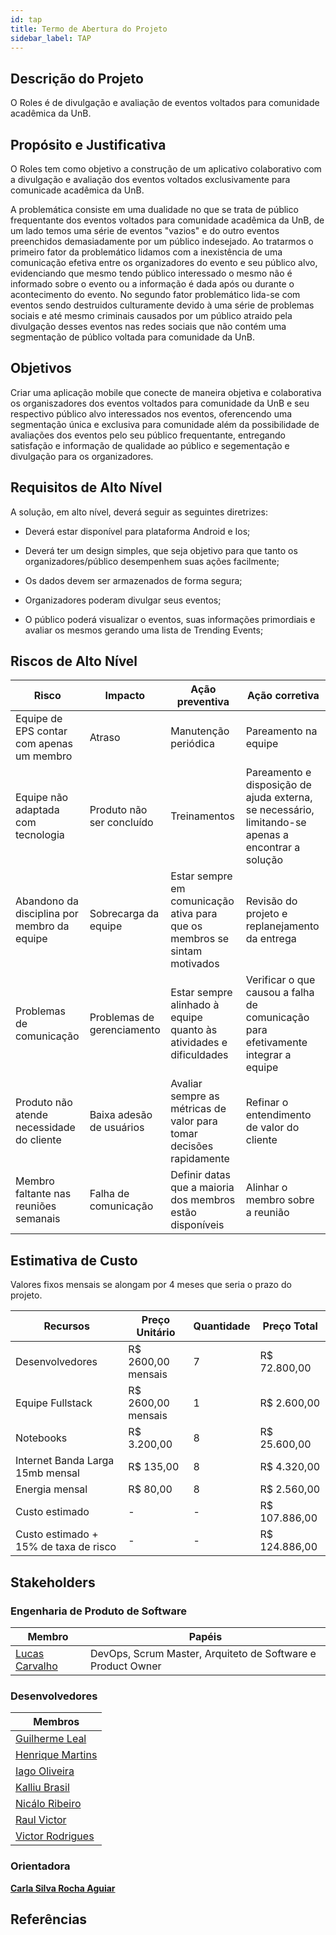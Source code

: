 ```yaml
---
id: tap
title: Termo de Abertura do Projeto
sidebar_label: TAP
---
```


## <b>Descrição do Projeto</b>

O Roles é de divulgação e avaliação de eventos voltados para comunidade acadêmica da UnB.


## <b>Propósito e Justificativa</b>

O Roles tem como objetivo a construção de um aplicativo colaborativo com a divulgação e avaliação dos eventos voltados exclusivamente para comunicade acadêmica da UnB.

A problemática consiste em uma dualidade no que se trata de público frequentante dos eventos voltados para comunidade acadêmica da UnB, de um lado temos uma série de eventos "vazios" e do outro eventos preenchidos demasiadamente por um público indesejado. Ao tratarmos o primeiro fator da problemático lidamos com a inexistência de uma comunicação efetiva entre os organizadores do evento e seu público alvo, evidenciando que mesmo tendo público interessado o mesmo não é informado sobre o evento ou a informação é dada após ou durante o acontecimento do evento. No segundo fator problemático lida-se com eventos sendo destruidos culturamente devido à uma série de problemas sociais e até mesmo criminais causados por um público atraido pela divulgação desses eventos nas redes sociais que não contém uma segmentação de público voltada para comunidade da UnB.

## <b>Objetivos</b>

Criar uma aplicação mobile que conecte de maneira objetiva e colaborativa os organiszadores dos eventos voltados para comunidade da UnB e seu respectivo público alvo interessados nos eventos, oferencendo uma segmentação única e exclusiva para comunidade além da possibilidade de avaliações dos eventos pelo seu público frequentante, entregando satisfação e informação de qualidade ao público e segementação e divulgação para os organizadores.

## <b>Requisitos de Alto Nível</b>

A solução, em alto nível, deverá seguir as seguintes diretrizes:

* Deverá estar disponível para plataforma Android e Ios;

* Deverá ter um design simples, que seja objetivo para que tanto os organizadores/público desempenhem suas ações facilmente;

* Os dados devem ser armazenados de forma segura;

* Organizadores poderam divulgar seus eventos;

* O público poderá visualizar o eventos, suas informações primordiais e avaliar os mesmos gerando uma lista de Trending Events;


## <b>Riscos de Alto Nível</b>

|   Risco	|   Impacto	|  Ação preventiva 	|   Ação corretiva  |
|----------	|----------	|----------------	|--------------	    |
|Equipe de EPS contar com apenas um membro| Atraso | Manutenção periódica | Pareamento na equipe  |   	
|Equipe não adaptada com tecnologia| Produto não ser concluído | Treinamentos| Pareamento e disposição de ajuda externa, se necessário, limitando-se apenas a encontrar a solução |   	
|Abandono da disciplina por membro da equipe |  Sobrecarga da equipe  |   	        Estar sempre em comunicação ativa para que os membros se sintam motivados|   	Revisão do projeto e replanejamento da entrega|
|Problemas de comunicação|Problemas de gerenciamento|Estar sempre alinhado à equipe quanto às atividades e dificuldades|Verificar o que causou a falha de comunicação para efetivamente integrar a equipe|
|Produto não atende necessidade do cliente|Baixa adesão de usuários|Avaliar sempre as métricas de valor para tomar decisões rapidamente|Refinar o entendimento de valor do cliente|
|Membro faltante nas reuniões semanais|Falha de comunicação|Definir datas que a maioria dos membros estão disponíveis|Alinhar o membro sobre a reunião|   


## <b> Estimativa de Custo</b>

Valores fixos mensais se alongam por 4 meses que seria o prazo do projeto.

|Recursos|Preço Unitário|Quantidade|Preço Total|
|--------|--------------|----------|-----------|
|Desenvolvedores|R$ 2600,00 mensais|7|R$ 72.800,00|
|Equipe Fullstack|R$ 2600,00 mensais|1|R$ 2.600,00|
|Notebooks|R$ 3.200,00|8|R$ 25.600,00|
|Internet Banda Larga 15mb mensal|R$ 135,00| 8 | R$ 4.320,00|
|Energia mensal|R$ 80,00|8|R$ 2.560,00|
|Custo estimado|-|-|R$ 107.886,00|
|Custo estimado + 15% de taxa de risco|-|-|R$ 124.886,00|

## <b>Stakeholders</b>

### <b>Engenharia de Produto de Software</b>
|Membro|Papéis|
|----|----|
|[Lucas Carvalho](https://github.com/lcunha)|DevOps, Scrum Master, Arquiteto de Software e Product Owner|


### <b>Desenvolvedores</b>

|Membros|
|----|
|[Guilherme Leal](https://github.com/gleal17)|
|[Henrique Martins](https://github.com/Henrike100)|
|[Iago Oliveira](https://github.com/iagoomr)|
|[Kalliu Brasil](https://github.com/kalliub)|
|[Nicálo Ribeiro](https://github.com/nicaloribeiro)|
|[Raul Victor](https://github.com/raulvicto)|
|[Victor Rodrigues](https://github.com/VictorRodriguesS0)|]
### <b>Orientadora
  
[Carla Silva Rocha Aguiar](https://github.com/RochaCarla)

##  <b>Referências</b>
